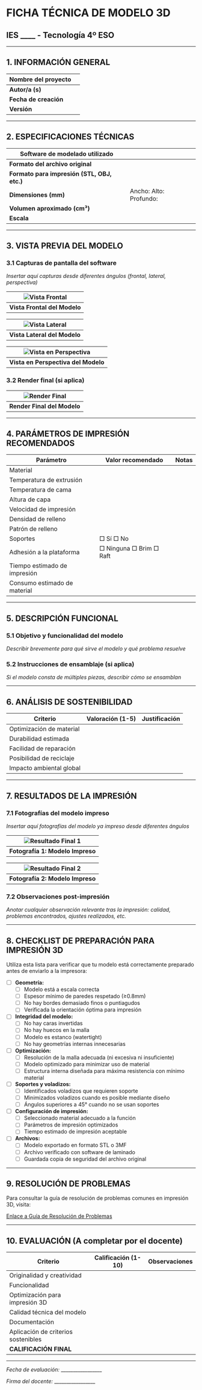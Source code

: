 # FICHA TÉCNICA DE MODELO 3D

## IES ____ - Tecnología 4º ESO

------

## 1. INFORMACIÓN GENERAL

| **Nombre del proyecto** |      |
| ----------------------- | ---- |
| **Autor/a (s)**         |      |
| **Fecha de creación**   |      |
| **Versión**             |      |

------

## 2. ESPECIFICACIONES TÉCNICAS

| **Software de modelado utilizado**          |                              |
| ------------------------------------------- | ---------------------------- |
| **Formato del archivo original**            |                              |
| **Formato para impresión (STL, OBJ, etc.)** |                              |
| **Dimensiones (mm)**                        | Ancho:    Alto:    Profundo: |
| **Volumen aproximado (cm³)**                |                              |
| **Escala**                                  |                              |

------

## 3. VISTA PREVIA DEL MODELO

### 3.1 Capturas de pantalla del software

*Insertar aquí capturas desde diferentes ángulos (frontal, lateral, perspectiva)*

| ![Vista Frontal](espacio_para_imagen_1) |
| --------------------------------------- |
| **Vista Frontal del Modelo**            |

| ![Vista Lateral](espacio_para_imagen_2) |
| --------------------------------------- |
| **Vista Lateral del Modelo**            |

| ![Vista en Perspectiva](espacio_para_imagen_3) |
| ---------------------------------------------- |
| **Vista en Perspectiva del Modelo**            |

### 3.2 Render final (si aplica)

| ![Render Final](espacio_para_render) |
| ------------------------------------ |
| **Render Final del Modelo**          |

------

## 4. PARÁMETROS DE IMPRESIÓN RECOMENDADOS

| **Parámetro**                | **Valor recomendado**   | **Notas** |
| ---------------------------- | ----------------------- | --------- |
| Material                     |                         |           |
| Temperatura de extrusión     |                         |           |
| Temperatura de cama          |                         |           |
| Altura de capa               |                         |           |
| Velocidad de impresión       |                         |           |
| Densidad de relleno          |                         |           |
| Patrón de relleno            |                         |           |
| Soportes                     | □ Sí □ No               |           |
| Adhesión a la plataforma     | □ Ninguna □ Brim □ Raft |           |
| Tiempo estimado de impresión |                         |           |
| Consumo estimado de material |                         |           |

------

## 5. DESCRIPCIÓN FUNCIONAL

### 5.1 Objetivo y funcionalidad del modelo

*Describir brevemente para qué sirve el modelo y qué problema resuelve*

 

 

### 5.2 Instrucciones de ensamblaje (si aplica)

*Si el modelo consta de múltiples piezas, describir cómo se ensamblan*

 

 

------

## 6. ANÁLISIS DE SOSTENIBILIDAD

| **Criterio**             | **Valoración (1-5)** | **Justificación** |
| ------------------------ | -------------------- | ----------------- |
| Optimización de material |                      |                   |
| Durabilidad estimada     |                      |                   |
| Facilidad de reparación  |                      |                   |
| Posibilidad de reciclaje |                      |                   |
| Impacto ambiental global |                      |                   |

------

## 7. RESULTADOS DE LA IMPRESIÓN

### 7.1 Fotografías del modelo impreso

*Insertar aquí fotografías del modelo ya impreso desde diferentes ángulos*

| ![Resultado Final 1](espacio_para_foto_1) |
| ----------------------------------------- |
| **Fotografía 1: Modelo Impreso**          |

| ![Resultado Final 2](espacio_para_foto_2) |
| ----------------------------------------- |
| **Fotografía 2: Modelo Impreso**          |

### 7.2 Observaciones post-impresión

*Anotar cualquier observación relevante tras la impresión: calidad, problemas encontrados, ajustes realizados, etc.*

 

 

------

## 8. CHECKLIST DE PREPARACIÓN PARA IMPRESIÓN 3D

Utiliza esta lista para verificar que tu modelo está correctamente preparado antes de enviarlo a la impresora:

- [ ] **Geometría:**
  - [ ] Modelo está a escala correcta
  - [ ] Espesor mínimo de paredes respetado (≥0.8mm)
  - [ ] No hay bordes demasiado finos o puntiagudos
  - [ ] Verificada la orientación óptima para impresión
- [ ] **Integridad del modelo:**
  - [ ] No hay caras invertidas
  - [ ] No hay huecos en la malla
  - [ ] Modelo es estanco (watertight)
  - [ ] No hay geometrías internas innecesarias
- [ ] **Optimización:**
  - [ ] Resolución de la malla adecuada (ni excesiva ni insuficiente)
  - [ ] Modelo optimizado para minimizar uso de material
  - [ ] Estructura interna diseñada para máxima resistencia con mínimo material
- [ ] **Soportes y voladizos:**
  - [ ] Identificados voladizos que requieren soporte
  - [ ] Minimizados voladizos cuando es posible mediante diseño
  - [ ] Ángulos superiores a 45° cuando no se usan soportes
- [ ] **Configuración de impresión:**
  - [ ] Seleccionado material adecuado a la función
  - [ ] Parámetros de impresión optimizados
  - [ ] Tiempo estimado de impresión aceptable
- [ ] **Archivos:**
  - [ ] Modelo exportado en formato STL o 3MF
  - [ ] Archivo verificado con software de laminado
  - [ ] Guardada copia de seguridad del archivo original

------

## 9. RESOLUCIÓN DE PROBLEMAS

Para consultar la guía de resolución de problemas comunes en impresión 3D, visita:

[Enlace a Guía de Resolución de Problemas](https://github.com/jmuozan/ITIC_3DPRINTING_JEDAI/blob/main/DOCUMENTS/3_ERRORS+RESTRICCIONS.md)

------

## 10. EVALUACIÓN (A completar por el docente)

| **Criterio**                        | **Calificación (1-10)** | **Observaciones** |
| ----------------------------------- | ----------------------- | ----------------- |
| Originalidad y creatividad          |                         |                   |
| Funcionalidad                       |                         |                   |
| Optimización para impresión 3D      |                         |                   |
| Calidad técnica del modelo          |                         |                   |
| Documentación                       |                         |                   |
| Aplicación de criterios sostenibles |                         |                   |
| **CALIFICACIÓN FINAL**              |                         |                   |

------

*Fecha de evaluación:* _________________

*Firma del docente:* _________________
